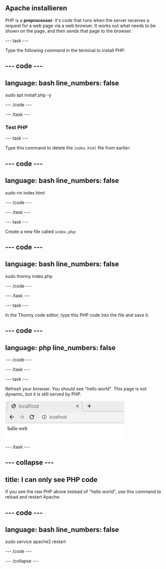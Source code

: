 ## Apache installieren

PHP is a **preprocessor**: it's code that runs when the server receives a request for a web page via a web browser. It works out what needs to be shown on the page, and then sends that page to the browser.

--- task ---

Type the following command in the terminal to install PHP:

--- code ---
---
language: bash
line_numbers: false
---
sudo apt install php -y

--- /code ---

--- /task ---

### Test PHP

--- task ---

Type this command to delete the `index.html` file from earlier:

--- code ---
---
language: bash
line_numbers: false
---
sudo rm index.html

--- /code ---

--- /task ---

--- task ---

Create a new file called `index.php`:

--- code ---
---
language: bash
line_numbers: false
---
sudo thonny index.php

--- /code ---

--- /task ---

--- task ---

In the Thonny code editor, type this PHP code into the file and save it.

--- code ---
---
language: php
line_numbers: false
---
<?php echo "hello world"; ?>

--- /code ---

--- /task ---

--- task ---

Refresh your browser. You should see "hello world". This page is not dynamic, but it is still served by PHP.

![hello world](images/apache-hello-world.png)

--- /task ---


--- collapse ---
---
title: I can only see PHP code
---
If you see the raw PHP above instead of "hello world", use this command to reload and restart Apache:

--- code ---
---
language: bash
line_numbers: false
---
sudo service apache2 restart

--- /code ---

--- /collapse ---
